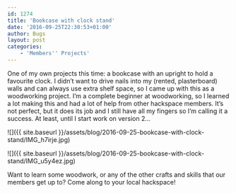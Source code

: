 ```yaml
---
id: 1274
title: 'Bookcase with clock stand'
date: '2016-09-25T22:30:53+01:00'
author: Bugs
layout: post
categories:
    - 'Members'' Projects'
---
```


One of my own projects this time: a bookcase with an upright to hold a favourite clock. I didn’t want to drive nails into my (rented, plasterboard) walls and can always use extra shelf space, so I came up with this as a woodworking project. I’m a complete beginner at woodworking, so I learned a lot making this and had a lot of help from other hackspace members. It’s not perfect, but it does its job and I still have all my fingers so I’m calling it a success. At least, until I start work on version 2…

![]({{ site.baseurl }}/assets/blog/2016-09-25-bookcase-with-clock-stand/IMG_h7irje.jpg)

![]({{ site.baseurl }}/assets/blog/2016-09-25-bookcase-with-clock-stand/IMG_u5y4ez.jpg)

Want to learn some woodwork, or any of the other crafts and skills that our members get up to? Come along to your local hackspace!
<!--- path/to this posts images is ![]({{ site.baseurl }}/assets/blog/2016-09-25-bookcase-with-clock-stand/ --->